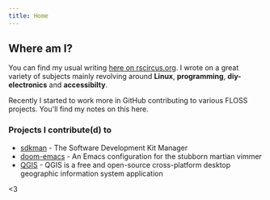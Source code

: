 ```yaml
---
title: Home
---
```


## Where am I?

You can find my usual writing [here on rscircus.org](http://rscircus.org). I wrote on a great variety of subjects mainly revolving around **Linux**, **programming**, **diy-electronics** and **accessibilty**.

Recently I started to work more in GitHub contributing to various FLOSS projects. You'll find my notes on this here.

### Projects I contribute(d) to

-   [sdkman](https://sdkman.io) - The Software Development Kit Manager
-   [doom-emacs](https://github.com/hlissner/doom-emacs) - An Emacs configuration for the stubborn martian vimmer
-   [QGIS](https://qgis.org) - QGIS is a free and open-source cross-platform desktop geographic information system application

<3
